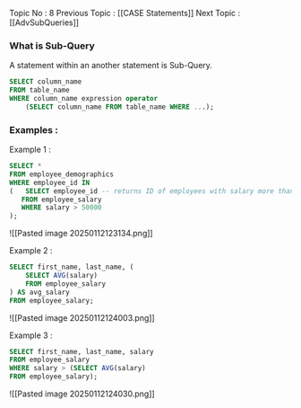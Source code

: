 Topic No : 8
Previous Topic : [[CASE Statements]]
Next Topic : [[AdvSubQueries]]

### What is Sub-Query
A statement within an another statement is Sub-Query. 

```SQL
SELECT column_name  
FROM table_name  
WHERE column_name expression operator   
    (SELECT column_name FROM table_name WHERE ...);
```

### Examples :

Example 1 : 
```SQL
SELECT *
FROM employee_demographics
WHERE employee_id IN 
( 	SELECT employee_id -- returns ID of employees with salary more than 50000
   FROM employee_salary
   WHERE salary > 50000
);
```
![[Pasted image 20250112123134.png]]

Example 2 :
```SQL
SELECT first_name, last_name, (
	SELECT AVG(salary)
	FROM employee_salary
) AS avg_salary
FROM employee_salary;
```
![[Pasted image 20250112124003.png]]

Example 3 :
```SQL
SELECT first_name, last_name, salary
FROM employee_salary
WHERE salary > (SELECT AVG(salary)
FROM employee_salary);
```
![[Pasted image 20250112124030.png]]

